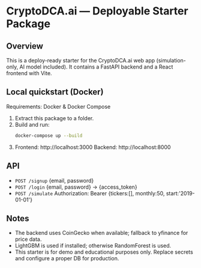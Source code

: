 # CryptoDCA.ai — Deployable Starter Package

## Overview
This is a deploy-ready starter for the CryptoDCA.ai web app (simulation-only, AI model included). It contains a FastAPI backend and a React frontend with Vite.

## Local quickstart (Docker)
Requirements: Docker & Docker Compose

1. Extract this package to a folder.
2. Build and run:
   ```bash
   docker-compose up --build
   ```
3. Frontend: http://localhost:3000
   Backend: http://localhost:8000

## API
- `POST /signup` {email, password}
- `POST /login` {email, password} -> {access_token}
- `POST /simulate` Authorization: Bearer <token> {tickers:[], monthly:50, start:'2019-01-01'}

## Notes
- The backend uses CoinGecko when available; fallback to yfinance for price data.
- LightGBM is used if installed; otherwise RandomForest is used.
- This starter is for demo and educational purposes only. Replace secrets and configure a proper DB for production.
